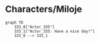 # Characters/Miloje


```mermaid
graph TD
    333_0["Actor_335"]
    333_1["Actor_335: Have a nice day!"]
    333_0 --> 333_1
```